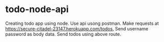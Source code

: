 # todo-node-api
Creating todo app using node.
Use api usong postman.
Make requests at https://secure-citadel-23147.herokuapp.com/todos,
Send username password as body data.
Send todos using above route.
